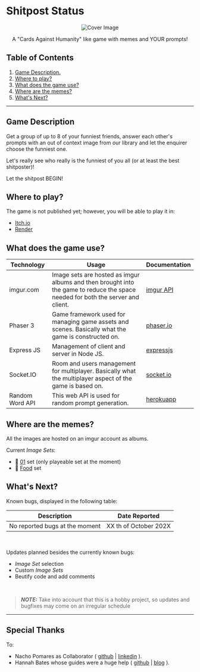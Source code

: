 # Shitpost Status

<p align="center">
  <img src="https://img.itch.zone/aW1nLzEzMjAyNzkwLnBuZw==/x150/08hMnI.png" alt="Cover Image" />
</p>

<p align="center">A "Cards Against Humanity" like game with memes and YOUR prompts!</p>

## Table of Contents

1. [ Game Description. ](#desc)
2. [ Where to play? ](#where)
3. [ What does the game use? ](#how)
4. [ Where are the memes? ](#memes)
5. [ What's Next? ](#next)

<hr>

<a name="desc"></a>
## Game Description

Get a group of up to 8 of your funniest friends, answer each other's prompts with an out of context image from our library and let the enquirer choose the funniest one.

Let's really see who really is the funniest of you all (or at least the best shitposter)!

Let the shitpost BEGIN!


<a name="where"></a>
## Where to play?

The game is not published yet; however, you will be able to play it in:
+ [Itch.io](https://ph0nsy.itch.io/shitpost-status)
+ [Render](https://shitpost-status.onrender.com/)

<a name="how"></a>
## What does the game use?

| Technology       | Usage                                                                                                                           | Documentation                                           |
|------------------|---------------------------------------------------------------------------------------------------------------------------------|---------------------------------------------------------|
| imgur.com        | Image sets are hosted as imgur albums and then brought into the game to reduce the space needed for both the server and client. | [imgur API](https://apidocs.imgur.com/)                 |
| Phaser 3         | Game framework used for managing game assets and scenes. Basically what the game is constructed on.                             | [phaser.io](https://phaser.io/learn)                    |
| Express JS       | Management of client and server in Node JS.                                                                                     | [expressjs](https://expressjs.com/en/4x/api.html)       |
| Socket.IO        | Room and users management for multiplayer. Basically what the multiplayer aspect of the game is based on.                       | [socket.io](https://socket.io/)                         |
| Random Word API  | This web API is used for random prompt generation.                                                                              | [herokuapp](https://random-word-api.herokuapp.com/home) |

<a name="memes"></a>
## Where are the memes?

All the images are hosted on an imgur account as albums. 

Current _Image Sets_:

+ 🥇 [01](https://imgur.com/a/JOd3bxM) set (only playeable set at the moment)
+ 🍖 [Food](https://imgur.com/a/rWug7tX) set

<a name="next"></a>
## What's Next?

Known bugs, displayed in the following table:

| Description                                                                                                                     | Date Reported                                     |
|---------------------------------------------------------------------------------------------------------------------------------|---------------------------------------------------|
| No reported bugs at the moment                                                                                                  | XX th of October 202X                             |

<br>

Updates planned besides the currently known bugs:
+ _Image Set_ selection
+ Custom _Image Sets_
+ Beutify code and add comments

<br>

> **_NOTE:_** Take into account that this is a hobby project, so updates and bugfixes may come on an irregular schedule

<hr>

## Special Thanks

To:

+ Nacho Pomares as Collaborator ( <a href="https://github.com/NachoPomares">github</a> | <a href="https://es.linkedin.com/in/ignacio-pomares-ricord-b96a4515b">linkedin</a> ).
+ Hannah Bates whose guides were a huge help ( <a href="https://github.com/hannahrobot" style="background-color:white">github</a> | <a href="https://hannahrobot.com/">blog</a> ).
